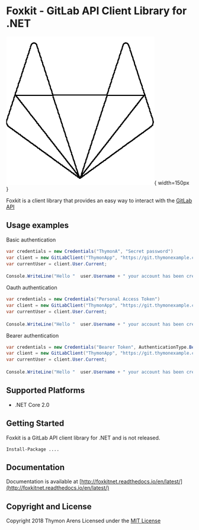 # Foxkit - GitLab API Client Library for .NET

![Logo](foxkit.png){ width=150px }

Foxkit is a client library that provides an easy way to interact with the [GitLab API](https://docs.gitlab.com/ee/api/)

## Usage examples

Basic authentication
```c#
var credentials = new Credentials("ThymonA", "Secret password")
var client = new GitLabClient("ThymonApp", "https://git.thymonexample.com/", credentials);
var currentUser = client.User.Current;

Console.WriteLine("Hello "  user.Username + " your account has been created on " + user.CreatedAt)
```

Oauth authentication
```c#
var credentials = new Credentials("Personal Access Token")
var client = new GitLabClient("ThymonApp", "https://git.thymonexample.com/", credentials);
var currentUser = client.User.Current;

Console.WriteLine("Hello "  user.Username + " your account has been created on " + user.CreatedAt)
```

Bearer authentication
```c#
var credentials = new Credentials("Bearer Token", AuthenticationType.Bearer)
var client = new GitLabClient("ThymonApp", "https://git.thymonexample.com/", credentials);
var currentUser = client.User.Current;

Console.WriteLine("Hello "  user.Username + " your account has been created on " + user.CreatedAt)
```

## Supported Platforms 

* .NET Core 2.0

## Getting Started

Foxkit is a GitLab API client library for .NET and is not released.
```console
Install-Package ....
```

## Documentation

Documentation is available at [http://foxkitnet.readthedocs.io/en/latest/](http://foxkitnet.readthedocs.io/en/latest/)

## Copyright and License
Copyright 2018 Thymon Arens
Licensed under the [MIT License](https://github.com/ThymonA/Foxkit.net/blob/master/LICENSE)